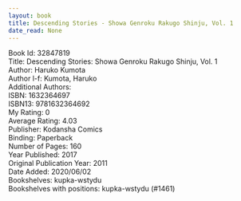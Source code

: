 ```yaml
---
layout: book
title: Descending Stories - Showa Genroku Rakugo Shinju, Vol. 1
date_read: None
---
```


Book Id: 32847819<br />
Title: Descending Stories: Showa Genroku Rakugo Shinju, Vol. 1<br />
Author: Haruko Kumota<br />
Author l-f: Kumota, Haruko<br />
Additional Authors: <br />
ISBN: 1632364697<br />
ISBN13: 9781632364692<br />
My Rating: 0<br />
Average Rating: 4.03<br />
Publisher: Kodansha Comics<br />
Binding: Paperback<br />
Number of Pages: 160<br />
Year Published: 2017<br />
Original Publication Year: 2011<br />
Date Added: 2020/06/02<br />
Bookshelves: kupka-wstydu<br />
Bookshelves with positions: kupka-wstydu (#1461)<br />

